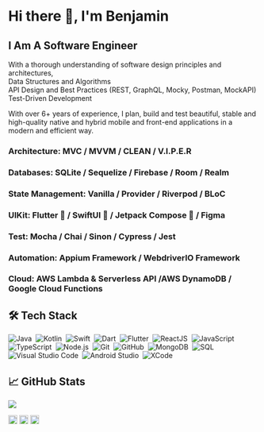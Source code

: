 # Hi there 👋, I'm Benjamin
## I Am A Software Engineer <br>
With a thorough understanding of software design principles and architectures, <br>
Data Structures and Algorithms  <br>
API Design and Best Practices (REST, GraphQL, Mocky, Postman, MockAPI) <br>
Test-Driven Development <br>

With over 6+ years of experience, I plan, build and test beautiful, stable and high-quality native and hybrid mobile and front-end applications in a modern and efficient way.

### Architecture: MVC / MVVM / CLEAN / V.I.P.E.R
### Databases: SQLite / Sequelize / Firebase / Room / Realm
### State Management: Vanilla / Provider / Riverpod / BLoC 
### UIKit: Flutter 💙 / SwiftUI 🧡 / Jetpack Compose 💚 / Figma
### Test: Mocha / Chai / Sinon / Cypress / Jest
### Automation: Appium Framework / WebdriverIO Framework
### Cloud: AWS Lambda & Serverless API /AWS DynamoDB / Google Cloud Functions
## 🛠&nbsp;Tech Stack
![Java](https://img.shields.io/badge/-Java-ffffff?style=flat&logo=java&logoColor=007ACC)&nbsp;
![Kotlin](https://img.shields.io/badge/-Kotlin-ffffff?style=flat&logo=kotlin&logoColor=007ACC)&nbsp;
![Swift](https://img.shields.io/badge/-Swift-ffffff?style=flat&logo=swift&logoColor=007ACC)&nbsp;
![Dart](https://img.shields.io/badge/-Dart-ffffff?style=flat&logo=dart&logoColor=007ACC)&nbsp;
![Flutter](https://img.shields.io/badge/-Flutter-ffffff?style=flat&logo=flutter&logoColor=007ACC)&nbsp;
![ReactJS](https://img.shields.io/badge/-React-ffffff?style=flat&logo=react&logoColor=007ACC)&nbsp;
![JavaScript](https://img.shields.io/badge/-JavaScript-ffffff?style=flat&logo=javascript&logoColor=fad63d)&nbsp;
![TypeScript](https://img.shields.io/badge/-TypeScript-ffffff?style=flat&logo=typescript&logoColor=fad63d)&nbsp;
![Node.js](https://img.shields.io/badge/-Node.js-ffffff?style=flat&logo=node.js)&nbsp;
![Git](https://img.shields.io/badge/-Git-ffffff?style=flat&logo=git)&nbsp;
![GitHub](https://img.shields.io/badge/-GitHub-ffffff?style=flat&logo=github&logoColor=000000)&nbsp;
![MongoDB](https://shields.io/badge/-MongoDB-ffffff?style=flat&logo=mongodb)&nbsp;
![SQL](https://shields.io/badge/-SQL-ffffff?style=flat&logo=sql)&nbsp;
![Visual Studio Code](https://img.shields.io/badge/-Visual%20Studio%20Code-ffffff?style=flat&logo=visual-studio-code&logoColor=007ACC)&nbsp;
![Android  Studio](https://img.shields.io/badge/-Android%20Studio-ffffff?style=flat&logo=android-studio&logoColor=007ACC)&nbsp;
![XCode](https://img.shields.io/badge/-XCode-ffffff?style=flat&logo=xcode&logoColor=007ACC)&nbsp;

## &#x1f4c8; GitHub Stats

<a href="https://github.com/Proqrammer">
  <img align="center" src="https://github-readme-stats.vercel.app/api/top-langs/?username=proqrammer&layout=compact&hide_border=true&theme=light" />
</a>

[<img src='https://cdn.jsdelivr.net/npm/simple-icons@3.0.1/icons/github.svg' alt='github' height='18'>](https://github.com/proqrammer)    [<img src='https://cdn.jsdelivr.net/npm/simple-icons@3.0.1/icons/twitter.svg' alt='twitter' height='18'>](https://twitter.com/proqrammer)    [<img src='https://cdn.jsdelivr.net/npm/simple-icons@3.0.1/icons/icloud.svg' alt='website' height='18'>](https://proqrammer.tech)  
